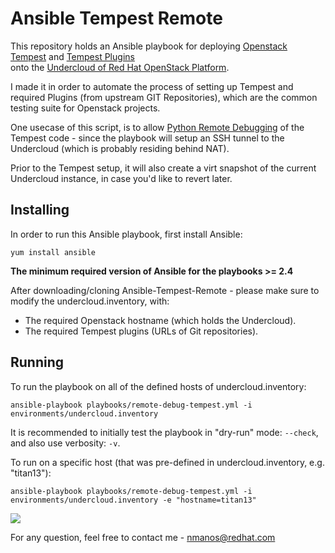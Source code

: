 # Ansible Tempest Remote
This repository holds an Ansible playbook for deploying [Openstack Tempest](https://docs.openstack.org/tempest/latest) and [Tempest Plugins](https://docs.openstack.org/tempest/latest/plugin-registry.html)\
onto the [Undercloud of Red Hat OpenStack Platform](https://redhatstackblog.redhat.com/tag/undercloud).

I made it in order to automate the process of setting up Tempest and required Plugins (from upstream GIT Repositories),
which are the common testing suite for Openstack projects. 

One usecase of this script, is to allow [Python Remote Debugging](https://www.jetbrains.com/help/pycharm/remote-debugging-with-product.html) of the Tempest code - since the playbook will setup an SSH tunnel to the Undercloud (which is probably residing behind NAT).

Prior to the Tempest setup, it will also create a virt snapshot of the current Undercloud instance, in case you'd like to revert later.

## Installing
In order to run this Ansible playbook, first install Ansible:
````
yum install ansible
````

**The minimum required version of Ansible for the playbooks >= 2.4**

After downloading/cloning Ansible-Tempest-Remote - please make sure to modify the undercloud.inventory, with:

- The required Openstack hostname (which holds the Undercloud).
- The required Tempest plugins (URLs of Git repositories).

## Running
To run the playbook on all of the defined hosts of undercloud.inventory:
````
ansible-playbook playbooks/remote-debug-tempest.yml -i environments/undercloud.inventory
````

It is recommended to initially test the playbook in "dry-run" mode: `--check`, and also use verbosity: `-v`.


To run on a specific host (that was pre-defined in undercloud.inventory, e.g. "titan13"):
````
ansible-playbook playbooks/remote-debug-tempest.yml -i environments/undercloud.inventory -e "hostname=titan13"
````

![](resources/ansible-tempest-remote.gif)

For any question, feel free to contact me - nmanos@redhat.com
